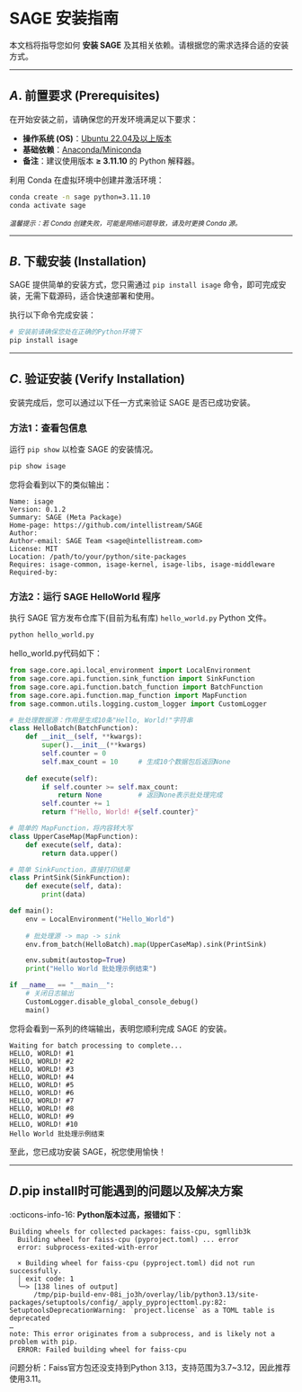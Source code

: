 # SAGE 安装指南

本文档将指导您如何 **安装 SAGE** 及其相关依赖。请根据您的需求选择合适的安装方式。

---

## *A*. 前置要求 (Prerequisites)

在开始安装之前，请确保您的开发环境满足以下要求：

* **操作系统 (OS)**：[Ubuntu 22.04及以上版本](https://ubuntu.com/)
* **基础依赖**：[Anaconda/Miniconda](https://www.anaconda.com/) 
* **备注**：建议使用版本 **≥ 3.11.10** 的 Python 解释器。

利用 Conda 在虚拟环境中创建并激活环境：

```bash
conda create -n sage python=3.11.10
conda activate sage
```

<small>*温馨提示：若 Conda 创建失败，可能是网络问题导致，请及时更换 Conda 源。*</small>

---

## *B*. 下载安装 (Installation)

SAGE 提供简单的安装方式，您只需通过 `pip install isage` 命令，即可完成安装，无需下载源码，适合快速部署和使用。

执行以下命令完成安装：

```bash
# 安装前请确保您处在正确的Python环境下
pip install isage
```

---

## *C*. 验证安装 (Verify Installation)
安装完成后，您可以通过以下任一方式来验证 SAGE 是否已成功安装。

### 方法1：查看包信息

运行 `pip show` 以检查 SAGE 的安装情况。

```Bash
pip show isage
```

您将会看到以下的类似输出：

```
Name: isage
Version: 0.1.2
Summary: SAGE (Meta Package)
Home-page: https://github.com/intellistream/SAGE
Author: 
Author-email: SAGE Team <sage@intellistream.com>
License: MIT
Location: /path/to/your/python/site-packages
Requires: isage-common, isage-kernel, isage-libs, isage-middleware
Required-by:
```

### 方法2：运行 SAGE HelloWorld 程序

执行 SAGE 官方发布仓库下(目前为私有库) `hello_world.py` Python 文件。

```Bash
python hello_world.py
```

hello_world.py代码如下：
```Python linenums="1"
from sage.core.api.local_environment import LocalEnvironment
from sage.core.api.function.sink_function import SinkFunction
from sage.core.api.function.batch_function import BatchFunction
from sage.core.api.function.map_function import MapFunction
from sage.common.utils.logging.custom_logger import CustomLogger

# 批处理数据源：作用是生成10条"Hello, World!"字符串
class HelloBatch(BatchFunction):
    def __init__(self, **kwargs):
        super().__init__(**kwargs)
        self.counter = 0
        self.max_count = 10     # 生成10个数据包后返回None
    
    def execute(self):
        if self.counter >= self.max_count:
            return None         # 返回None表示批处理完成
        self.counter += 1
        return f"Hello, World! #{self.counter}"

# 简单的 MapFunction，将内容转大写
class UpperCaseMap(MapFunction):
    def execute(self, data):
        return data.upper()

# 简单 SinkFunction，直接打印结果
class PrintSink(SinkFunction):
    def execute(self, data):
        print(data)

def main():
    env = LocalEnvironment("Hello_World")
    
    # 批处理源 -> map -> sink
    env.from_batch(HelloBatch).map(UpperCaseMap).sink(PrintSink)

    env.submit(autostop=True)
    print("Hello World 批处理示例结束")

if __name__ == "__main__":
    # 关闭日志输出
    CustomLogger.disable_global_console_debug()
    main()
```

您将会看到一系列的终端输出，表明您顺利完成 SAGE 的安装。

```
Waiting for batch processing to complete...
HELLO, WORLD! #1
HELLO, WORLD! #2
HELLO, WORLD! #3
HELLO, WORLD! #4
HELLO, WORLD! #5
HELLO, WORLD! #6
HELLO, WORLD! #7
HELLO, WORLD! #8
HELLO, WORLD! #9
HELLO, WORLD! #10
Hello World 批处理示例结束
```

至此，您已成功安装 SAGE，祝您使用愉快！

---

## *D*.pip install时可能遇到的问题以及解决方案

:octicons-info-16: **Python版本过高，报错如下**：

```
Building wheels for collected packages: faiss-cpu, sgmllib3k
  Building wheel for faiss-cpu (pyproject.toml) ... error
  error: subprocess-exited-with-error

  × Building wheel for faiss-cpu (pyproject.toml) did not run successfully.
  │ exit code: 1
  ╰─> [138 lines of output]
      /tmp/pip-build-env-08i_jo3h/overlay/lib/python3.13/site-packages/setuptools/config/_apply_pyprojecttoml.py:82: SetuptoolsDeprecationWarning: `project.license` as a TOML table is deprecated
…
note: This error originates from a subprocess, and is likely not a problem with pip.
  ERROR: Failed building wheel for faiss-cpu
```
问题分析：Faiss官方包还没支持到Python 3.13，支持范围为3.7~3.12，因此推荐使用3.11。
